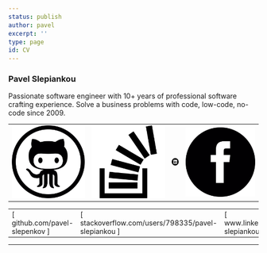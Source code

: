 ```yaml
---
status: publish
author: pavel
excerpt: ''
type: page
id: CV
---
```

<h3>Pavel Slepiankou</h3>
<p>
    Passionate software engineer with 10+ years of professional software crafting experience. Solve a business problems with code, low-code, no-code since 2009.
</p>


<table class="table-no-borders no-print">
    <tr>
        <td>
            <a class="centered"  <a href="https://github.com/pavel-slepenkov">
                <img class="social-logo" src="images/cv/github-social-logo.svg" alt="">
            </a>
        </td>
        <td>
            <a class="centered" href="https://stackoverflow.com/users/798335/pavel-slepiankou">
                <img class="social-logo" src="images/cv/stack-exchange-symbol.svg" alt="">
            </a>
        </td>
        <td>
            <a class="centered" href="https://www.linkedin.com/in/pavel-slepiankou-76376b35">
                <img class="social-logo" src="images/cv/linkedin-logo-button.svg" alt="">
            </a>
        </td>
        <td>
            <a class="centered" href="https://www.facebook.com/pavel.slepiankou">
                <img class="social-logo" src="images/cv/facebook-logo-button.svg" alt="">
            </a>
        </td>
    <tr>
</table>


<table class="table-no-borders print-only social-links">
    <tr>
        <td>
            [ github.com/pavel-slepenkov ]
        </td>
        <td>
            [ stackoverflow.com/users/798335/pavel-slepiankou ]
        </td>
        <td>
            [ www.linkedin.com/in/pavel-slepiankou ]
        </td>
    <tr>
</table>


<hr>
